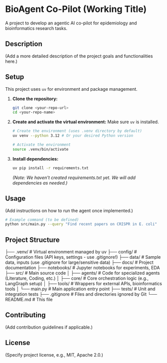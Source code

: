 # BioAgent Co-Pilot (Working Title)

A project to develop an agentic AI co-pilot for epidemiology and bioinformatics research tasks.

## Description

(Add a more detailed description of the project goals and functionalities here.)

## Setup

This project uses `uv` for environment and package management.

1.  **Clone the repository:**
    ```bash
    git clone <your-repo-url>
    cd <your-repo-name>
    ```
2.  **Create and activate the virtual environment:**
    Make sure `uv` is installed.
    ```bash
    # Create the environment (uses .venv directory by default)
    uv venv --python 3.12 # Or your desired Python version

    # Activate the environment
    source .venv/bin/activate
    ```
3.  **Install dependencies:**
    ```bash
    uv pip install -r requirements.txt
    ```
    *(Note: We haven't created requirements.txt yet. We will add dependencies as needed.)*

## Usage

(Add instructions on how to run the agent once implemented.)

```bash
# Example command (to be defined)
python src/main.py --query "Find recent papers on CRISPR in E. coli"
```

## Project Structure
├── .venv/            # Virtual environment managed by uv
├── config/           # Configuration files (API keys, settings - use .gitignore!)
├── data/             # Sample data, inputs (use .gitignore for large/sensitive data)
├── docs/             # Project documentation
├── notebooks/        # Jupyter notebooks for experiments, EDA
├── src/              # Main source code
│   ├── agents/       # Code for specialized agents (Literature, Coding, etc.)
│   ├── core/         # Core orchestration logic (e.g., LangGraph setup)
│   ├── tools/        # Wrappers for external APIs, bioinformatics tools
│   └── main.py       # Main application entry point
├── tests/            # Unit and integration tests
├── .gitignore        # Files and directories ignored by Git
└── README.md         # This file


## Contributing
(Add contribution guidelines if applicable.)

## License
(Specify project license, e.g., MIT, Apache 2.0.)
